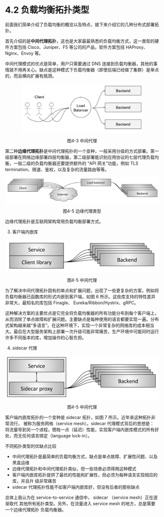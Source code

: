 # 4.2 负载均衡拓扑类型

前面我们简单介绍了负载均衡的概览以及特点，接下来介绍它的几种分布式部署拓扑。

首先介绍的是**中间代理拓扑**，这也是大家最最熟悉的负载均衡方式，这一类型的硬件方案包括 Cisco、Juniper、F5 等公司的产品，软件方案包括 HAProxy、Nginx、Envoy 等。

中间代理模式的优点是简单，用户只需要通过 DNS 连接到负载均衡器，其他的事情就不用再关心。缺点是这种模式下负载均衡器（即使后端已经做了集群）是单点的，而且横向扩展有瓶颈。

<div  align="center">
	<img src="../assets/balancer.svg" width = "400"  align=center />
	<p>图4-3 中间代理</p>
</div>

第二种**边缘代理拓扑**是中间代理拓扑的一个变种，一般采用分级的方式部署。第一级部署在网络边缘部署四层均衡器，第二级部署能识别应用协议的七层代理负载均衡，一般二级的负载均衡器还要提供额外的 “API 网关”功能，例如 TLS termination、限速、鉴权，以及复杂的流量路由等等。

<div  align="center">
	<img src="../assets/edge-proxy-lb.webp" width = "600"  align=center />
	<p>图4-5 边缘代理类型</p>
</div>

边缘代理拓扑是互联网架构常用负载均衡部署方式。

3. 客户端内嵌库

<div  align="center">
	<img src="../assets/lb-via-client-lib.webp" width = "600"  align=center />
	<p>图4-5 中间代理</p>
</div>

为了解决中间代理拓扑固有的单点和扩展问题，出现了一些更复杂的方案，例如将负载均衡器已函数库的形式内嵌到客户端，如图 6 所示。这些库支持的特性差异非常大，最知名的库包括 Finagle、 Eureka/Ribbon/Hystrix、gRPC。

这种解决方案的主要优点是它完全将负载均衡器的所有功能分布到每个客户端上，从而消除了单点故障和扩展问题。主要缺点是每种使用的语言都要实现一遍。分布式架构越来越“多语言”。在这种环境下，实现一个非常复杂的网络库的成本相当大。最后在大型服务架构上部署一次升级可能非常痛苦，生产环境中可能同时运行许多不同版本的库，增加操作的心智负担。

4. sidecar 代理

<div  align="center">
	<img src="../assets/lb-via-sidecar.webp" width = "600"  align=center />
	<p>图4-5 中间代理</p>
</div>


客户端内嵌库拓扑的一个变种是 sidecar 拓扑，如图 7 所示。近年来这种拓扑非常流行， 被称为服务网格（service mesh）。sidecar 代理模式背后的思想是： 将流量导到另一个进程，牺牲一点（延迟）性能，实现客户端内嵌库模式的所有好处，而无任何语言绑定（language lock-in）。

不同拓扑类型的优缺点比较

- 中间代理拓扑是最简单的负载均衡方式，缺点是单点故障、扩展性问题、以及黑盒运维
- 边缘代理拓扑和中间代理拓扑类似，但一些场景必须得用这种模式
- 客户端内嵌库拓扑提供了最优的性能和扩展性，但必须为每种语言实现相应的库，并且升 级非常痛苦
- sidecar 代理拓扑性能不如客户端内嵌库好，但没有后者的那些缺点

总体上我认为在 service-to-service 通信中， sidecar （service mesh）正在逐渐取代 其他所有拓扑类型。另外，在流量进入 service mesh 的地方，总是需要一个边缘代理拓扑 负载均衡器。
